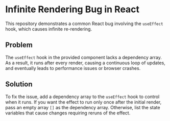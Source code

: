 # Infinite Rendering Bug in React

This repository demonstrates a common React bug involving the `useEffect` hook, which causes infinite re-rendering.

## Problem
The `useEffect` hook in the provided component lacks a dependency array. As a result, it runs after every render, causing a continuous loop of updates, and eventually leads to performance issues or browser crashes. 

## Solution
To fix the issue, add a dependency array to the `useEffect` hook to control when it runs. If you want the effect to run only once after the initial render, pass an empty array `[]` as the dependency array. Otherwise, list the state variables that cause changes requiring reruns of the effect. 